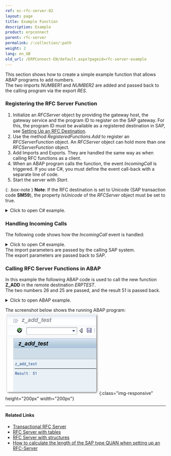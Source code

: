 ```yaml
---
ref: ec-rfc-server-02
layout: page
title: Example Function
description: Example
product: erpconnect
parent: rfc-server
permalink: /:collection/:path
weight: 2
lang: en_GB
old_url: /ERPConnect-EN/default.aspx?pageid=rfc-server-example
---
```


This section shows how to create a simple example function that allows ABAP programs to add numbers.<br>
The two imports *NUMBER1* and *NUMBER2* are added and passed back to the calling program via the export *RES*.  

### Registering the RFC Server Function

1. Initialize an *RFCServer* object by providing the gateway host, the gateway service and the program ID to register on the SAP gateway.
For this, the program ID must be available as a registered destination in SAP, see [Setting Up an RFC Destination](./maintaining-rfc-destinations). 
2. Use the method *RegisteredFunctions.Add* to register an *RFCServerFunction* object.
An *RFCServer* object can hold more than one *RFCServerFunction* object.  
3. Add Imports and Exports. They are handled the same way as when calling RFC functions as a client. 
4. When an ABAP program calls the function, the event *IncomingCall* is triggered. 
If you use C#, you must define the event call-back with a separate line of code.  
5. Start the server with *Start*.

{: .box-note }
**Note**: If the RFC destination is set to Unicode (SAP transaction code **SM59**), the property *IsUnicode* of the *RFCServer* object must be set to true.

<details>
<summary>Click to open C# example.</summary>
{% highlight csharp %}
using ERPConnect; 
  
static void Main(string[] args) 
{ 
   RFCServer s = new RFCServer();
   s.GatewayHost = "hamlet"; 
   s.GatewayService = "sapgw11"; 
   s.ProgramID = "ERPTEST"; 
   s.IncomingCall+=new ERPConnect.RFCServer.OnIncomingCall(s_IncomingCall); 
   RFCServerFunction f = s.RegisteredFunctions.Add("Z_ADD"); 
   f.Imports.Add("NUMBER1",RFCTYPE.INT); 
   f.Imports.Add("NUMBER2",RFCTYPE.INT); 
   f.Exports.Add("RES",RFCTYPE.INT); 
  
   s.Start(); 
  
   Console.Write( "Server is running. Press any key to exit."); 
   Console.ReadLine(); 
}
{% endhighlight %}
</details>

<!---
<details>
<summary>Click to open VB example.</summary>
{% highlight visualbasic %}
Imports ERPConnect 
  
Module Module1 
   Dim WithEvents s As New RFCServer 
  
   Sub Main() 
      ' define server object 
      s.GatewayHost = "hamlet" 
      s.GatewayService = "sapgw11" 
      s.ProgramID = "ERPTEST" 
  
      ' define registered function 
      Dim f As RFCServerFunction f = s.RegisteredFunctions.Add("Z_ADD") 
      f.Imports.Add("NUMBER1", RFCTYPE.INT) 
      f.Imports.Add("NUMBER2", RFCTYPE.INT) 
      f.Exports.Add("RES", RFCTYPE.INT) 
        
      ' start server s.Start() 
  
      Console.Write( _ "Server has started. Please press any key to stop.") 
      Console.ReadLine() 
   End Sub
{% endhighlight %}
</details>  
  -->
  
### Handling Incoming Calls
 
The following code shows how the *IncomingCall* event is handled:

<details>
<summary>Click to open C# example.</summary>
{% highlight csharp %}
private static void s_IncomingCall(RFCServer Sender, RFCServerFunction CalledFunction) 
{ 
   if (CalledFunction.FunctionName=="Z_ADD") 
   { 
      Int32 i1 = (Int32)CalledFunction.Imports["NUMBER1"].ParamValue; 
      Int32 i2 = (Int32)CalledFunction.Imports["NUMBER2"].ParamValue; 
      Int32 erg = i1 + i2; 
      CalledFunction.Exports["RES"].ParamValue = erg; 
      Console.WriteLine("Incoming Call"); 
   } 
   Else 
      throw new ERPConnect.ERPException("Function unknown"); 
}
{% endhighlight %}
</details>
<!---
<details>
<summary>Click to open VB example.</summary>
{% highlight visualbasic %}
Private Sub s_IncomingCall( ByVal Sender As _
   ERPConnect.RFCServer, _ 
   ByVal CalledFunction As ERPConnect.RFCServerFunction) _ 
   Handles s.IncomingCall 
  
      Dim i1 As Int32 
      i1 = CalledFunction.Imports("NUMBER1").ParamValue 
      Dim i2 As Int32 
      i2 = CalledFunction.Imports("NUMBER2").ParamValue 
      Dim res As Int32 
      res = i1 + i2 
      CalledFunction.Exports("RES").ParamValue = res 
      Console.WriteLine("Incoming Call") 
End Sub
{% endhighlight %}
</details>    
  -->
The import parameters are passed by the calling SAP system. <br>
The export parameters are passed back to SAP.<br>

### Calling RFC Server Functions in ABAP
In this example the following ABAP code is used to call the new function **Z_ADD** in the remote destination *ERPTEST*. <br>
The two numbers 26 and 25 are passed, and the result 51 is passed back. 

<details>
<summary>Click to open ABAP example.</summary>
{% highlight abap %}
REPORT z_add_test 
. 
  
DATA result TYPE i.
CALL FUNCTION 'Z_ADD' DESTINATION 'ERPTEST' 
   EXPORTING 
      number1 = 26 
      number2 = 25 
   IMPORTING 
      res = result. 
   WRITE: / 'Result: ', result.  
{% endhighlight %}
</details>

The screenshot below shows the running ABAP program:<br>
![RFCServer-Console](/img/content/RFCServer-Console.png){:class="img-responsive" height="200px" width="200px"}  

*****
#### Related Links
- [Transactional RFC Server](https://kb.theobald-software.com/erpconnect-samples/transactional-rfc-server)
- [RFC Server with tables](https://kb.theobald-software.com/erpconnect-samples/rfc-server-with-tables)
- [RFC Server with structures](https://kb.theobald-software.com/erpconnect-samples/rfc-server-with-structures)
- [How to calculate the length of the SAP type QUAN when setting up an RFC-Server](https://kb.theobald-software.com/erpconnect-samples/how-to-calculate-the-length-of-the-sap-type-quan--when-setting-up-an-rfc-server)
